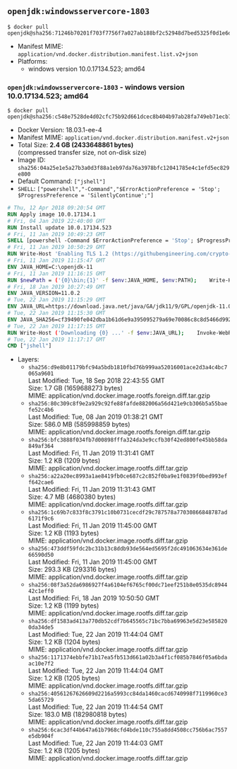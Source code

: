 ## `openjdk:windowsservercore-1803`

```console
$ docker pull openjdk@sha256:71246b70201f703f7756f7a027ab188bf2c52948d7bed5325f0d1e6d3deddcbd
```

-	Manifest MIME: `application/vnd.docker.distribution.manifest.list.v2+json`
-	Platforms:
	-	windows version 10.0.17134.523; amd64

### `openjdk:windowsservercore-1803` - windows version 10.0.17134.523; amd64

```console
$ docker pull openjdk@sha256:c548e7528de4d02cfc75b92d661dcec8b404b97ab28fa749eb71ecb73ddadf2b
```

-	Docker Version: 18.03.1-ee-4
-	Manifest MIME: `application/vnd.docker.distribution.manifest.v2+json`
-	Total Size: **2.4 GB (2433648861 bytes)**  
	(compressed transfer size, not on-disk size)
-	Image ID: `sha256:04a25e1e5a27b3a0d3f88a1eb97da76a3978bfc12041785e4c1efd5ec829e800`
-	Default Command: `["jshell"]`
-	`SHELL`: `["powershell","-Command","$ErrorActionPreference = 'Stop'; $ProgressPreference = 'SilentlyContinue';"]`

```dockerfile
# Thu, 12 Apr 2018 09:20:54 GMT
RUN Apply image 10.0.17134.1
# Fri, 04 Jan 2019 22:40:00 GMT
RUN Install update 10.0.17134.523
# Fri, 11 Jan 2019 10:49:23 GMT
SHELL [powershell -Command $ErrorActionPreference = 'Stop'; $ProgressPreference = 'SilentlyContinue';]
# Fri, 11 Jan 2019 10:50:29 GMT
RUN Write-Host 'Enabling TLS 1.2 (https://githubengineering.com/crypto-removal-notice/) ...'; 	$tls12RegBase = 'HKLM:\\SYSTEM\CurrentControlSet\Control\SecurityProviders\SCHANNEL\Protocols\TLS 1.2'; 	if (Test-Path $tls12RegBase) { throw ('"{0}" already exists!' -f $tls12RegBase) }; 	New-Item -Path ('{0}/Client' -f $tls12RegBase) -Force; 	New-Item -Path ('{0}/Server' -f $tls12RegBase) -Force; 	New-ItemProperty -Path ('{0}/Client' -f $tls12RegBase) -Name 'DisabledByDefault' -PropertyType DWORD -Value 0 -Force; 	New-ItemProperty -Path ('{0}/Client' -f $tls12RegBase) -Name 'Enabled' -PropertyType DWORD -Value 1 -Force; 	New-ItemProperty -Path ('{0}/Server' -f $tls12RegBase) -Name 'DisabledByDefault' -PropertyType DWORD -Value 0 -Force; 	New-ItemProperty -Path ('{0}/Server' -f $tls12RegBase) -Name 'Enabled' -PropertyType DWORD -Value 1 -Force
# Fri, 11 Jan 2019 11:15:47 GMT
ENV JAVA_HOME=C:\openjdk-11
# Fri, 11 Jan 2019 11:16:15 GMT
RUN $newPath = ('{0}\bin;{1}' -f $env:JAVA_HOME, $env:PATH); 	Write-Host ('Updating PATH: {0}' -f $newPath); 	setx /M PATH $newPath
# Fri, 18 Jan 2019 10:27:49 GMT
ENV JAVA_VERSION=11.0.2
# Tue, 22 Jan 2019 11:15:29 GMT
ENV JAVA_URL=https://download.java.net/java/GA/jdk11/9/GPL/openjdk-11.0.2_windows-x64_bin.zip
# Tue, 22 Jan 2019 11:15:30 GMT
ENV JAVA_SHA256=cf39490fe042dba1b61d6e9a395095279a69e70086c8c8d5466d9926d80976d8
# Tue, 22 Jan 2019 11:17:15 GMT
RUN Write-Host ('Downloading {0} ...' -f $env:JAVA_URL); 	Invoke-WebRequest -Uri $env:JAVA_URL -OutFile 'openjdk.zip'; 	Write-Host ('Verifying sha256 ({0}) ...' -f $env:JAVA_SHA256); 	if ((Get-FileHash openjdk.zip -Algorithm sha256).Hash -ne $env:JAVA_SHA256) { 		Write-Host 'FAILED!'; 		exit 1; 	}; 		Write-Host 'Expanding ...'; 	New-Item -ItemType Directory -Path C:\temp | Out-Null; 	Expand-Archive openjdk.zip -DestinationPath C:\temp; 	Move-Item -Path C:\temp\* -Destination $env:JAVA_HOME; 	Remove-Item C:\temp; 		Write-Host 'Verifying install ...'; 	Write-Host '  java --version'; java --version; 	Write-Host '  javac --version'; javac --version; 		Write-Host 'Removing ...'; 	Remove-Item openjdk.zip -Force; 		Write-Host 'Complete.'
# Tue, 22 Jan 2019 11:17:17 GMT
CMD ["jshell"]
```

-	Layers:
	-	`sha256:d9e8b01179bfc94a5bdb1810fbd76b999aa52016001ace2d3a4c4bc7065a9601`  
		Last Modified: Tue, 18 Sep 2018 22:43:55 GMT  
		Size: 1.7 GB (1659688273 bytes)  
		MIME: application/vnd.docker.image.rootfs.foreign.diff.tar.gzip
	-	`sha256:80c309c8f9e2a929c92fe88fafde882006a56d421e9cb306b5a55baefe52c4b6`  
		Last Modified: Tue, 08 Jan 2019 01:38:21 GMT  
		Size: 586.0 MB (585998859 bytes)  
		MIME: application/vnd.docker.image.rootfs.foreign.diff.tar.gzip
	-	`sha256:bfc3888f034fb7d00898fffa324da3e9ccfb30f42ed800fe45bb58da849af364`  
		Last Modified: Fri, 11 Jan 2019 11:31:41 GMT  
		Size: 1.2 KB (1209 bytes)  
		MIME: application/vnd.docker.image.rootfs.diff.tar.gzip
	-	`sha256:a22a20ec8993a1ae8419fb0ce687c2c852f0ba9e1f0839f0bed993eff642cae6`  
		Last Modified: Fri, 11 Jan 2019 11:31:43 GMT  
		Size: 4.7 MB (4680380 bytes)  
		MIME: application/vnd.docker.image.rootfs.diff.tar.gzip
	-	`sha256:1c69b7c833f8c3791c10b0731cecdf29c787578a77030866848787ad6171f9c6`  
		Last Modified: Fri, 11 Jan 2019 11:45:00 GMT  
		Size: 1.2 KB (1193 bytes)  
		MIME: application/vnd.docker.image.rootfs.diff.tar.gzip
	-	`sha256:473ddf59fdc2bc31b13c8ddb93de564ed5695f2dc491063634e361de66590d50`  
		Last Modified: Fri, 11 Jan 2019 11:45:00 GMT  
		Size: 293.3 KB (293316 bytes)  
		MIME: application/vnd.docker.image.rootfs.diff.tar.gzip
	-	`sha256:08f3a52da6986927f4a6104ef6765cf00dc71eef251b8e0535dc894442c1eff0`  
		Last Modified: Fri, 18 Jan 2019 10:50:50 GMT  
		Size: 1.2 KB (1199 bytes)  
		MIME: application/vnd.docker.image.rootfs.diff.tar.gzip
	-	`sha256:df1583ad413a770db52cdf7b645565c71bc7bba69963e5d23e5858200da34de5`  
		Last Modified: Tue, 22 Jan 2019 11:44:04 GMT  
		Size: 1.2 KB (1204 bytes)  
		MIME: application/vnd.docker.image.rootfs.diff.tar.gzip
	-	`sha256:1171374ebbfe71b17ea5fb513d661a02b3a4f1cf085b7846f05a6bdaac10e7f2`  
		Last Modified: Tue, 22 Jan 2019 11:44:04 GMT  
		Size: 1.2 KB (1205 bytes)  
		MIME: application/vnd.docker.image.rootfs.diff.tar.gzip
	-	`sha256:40561267626609d2216a5993cc84da1460cacd6740998f7119960ce35da65729`  
		Last Modified: Tue, 22 Jan 2019 11:44:54 GMT  
		Size: 183.0 MB (182980818 bytes)  
		MIME: application/vnd.docker.image.rootfs.diff.tar.gzip
	-	`sha256:6cac3df44b647a61b7968cfd4bde110c755a8dd4508cc756b6ac7557e5db904f`  
		Last Modified: Tue, 22 Jan 2019 11:44:03 GMT  
		Size: 1.2 KB (1205 bytes)  
		MIME: application/vnd.docker.image.rootfs.diff.tar.gzip
